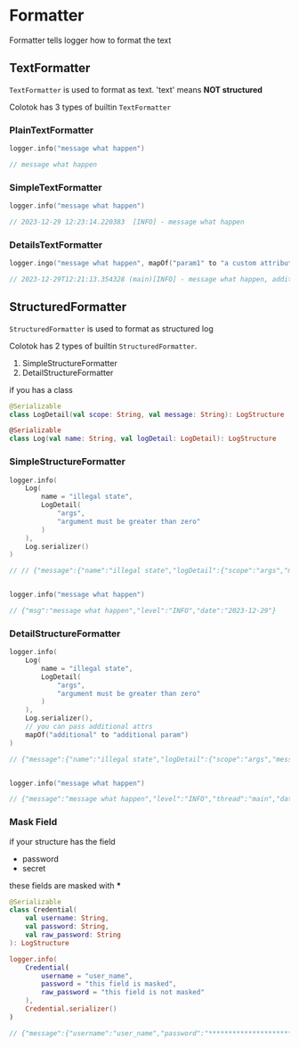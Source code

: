 # Formatter

Formatter tells logger how to format the text 

## TextFormatter
`TextFormatter` is used to format as text. 'text' means **NOT structured**  

Colotok has 3 types of builtin `TextFormatter`

### PlainTextFormatter

```Kotlin
logger.info("message what happen")

// message what happen
```


### SimpleTextFormatter
```Kotlin
logger.info("message what happen")

// 2023-12-29 12:23:14.220383  [INFO] - message what happen
```

### DetailsTextFormatter
```Kotlin
logger.ingo("message what happen", mapOf("param1" to "a custom attribute"))

// 2023-12-29T12:21:13.354328 (main)[INFO] - message what happen, additional = {param1=a custom attribute}
```

## StructuredFormatter
`StructuredFormatter` is used to format as structured log

Colotok has 2 types of builtin `StructuredFormatter`.
1. SimpleStructureFormatter
2. DetailStructureFormatter

if you has a class
```kotlin
@Serializable
class LogDetail(val scope: String, val message: String): LogStructure

@Serializable
class Log(val name: String, val logDetail: LogDetail): LogStructure
```


### SimpleStructureFormatter

```Kotlin
logger.info(
    Log(
        name = "illegal state",
        LogDetail(
            "args",
            "argument must be greater than zero"
        )
    ),
    Log.serializer()
)

// // {"message":{"name":"illegal state","logDetail":{"scope":"args","message":"argument must be greater than zero"}},"level":"INFO","date":"2023-12-29"}


logger.info("message what happen")

// {"msg":"message what happen","level":"INFO","date":"2023-12-29"}
```

### DetailStructureFormatter
```Kotlin
logger.info(
    Log(
        name = "illegal state",
        LogDetail(
            "args",
            "argument must be greater than zero"
        )
    ),
    Log.serializer(),
    // you can pass additional attrs
    mapOf("additional" to "additional param")
)

// {"message":{"name":"illegal state","logDetail":{"scope":"args","message":"argument must be greater than zero"}},"level":"INFO","additional":"additional param","date":"2023-12-29T12:34:56"}


logger.info("message what happen")

// {"message":"message what happen","level":"INFO","thread":"main","date":"2023-12-29T12:27:22.5908"}
```

### Mask Field
if your structure has the field 

- password
- secret

these fields are masked with __*__

```Kotlin
@Serializable
class Credential(
    val username: String,
    val password: String,
    val raw_password: String
): LogStructure

logger.info(
    Credential(
        username = "user_name",
        password = "this field is masked",
        raw_password = "this field is not masked"
    ),
    Credential.serializer()
)

// {"message":{"username":"user_name","password":"**********************","raw_password":"this field is not masked"},"level":"ERROR","date":"2023-12-31"}
```